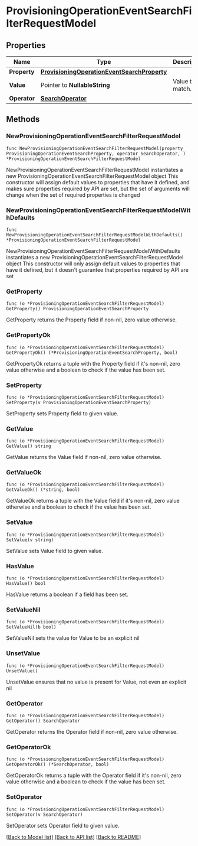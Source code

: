 # ProvisioningOperationEventSearchFilterRequestModel

## Properties

Name | Type | Description | Notes
------------ | ------------- | ------------- | -------------
**Property** | [**ProvisioningOperationEventSearchProperty**](ProvisioningOperationEventSearchProperty.md) |  | 
**Value** | Pointer to **NullableString** | Value to match. | [optional] 
**Operator** | [**SearchOperator**](SearchOperator.md) |  | 

## Methods

### NewProvisioningOperationEventSearchFilterRequestModel

`func NewProvisioningOperationEventSearchFilterRequestModel(property ProvisioningOperationEventSearchProperty, operator SearchOperator, ) *ProvisioningOperationEventSearchFilterRequestModel`

NewProvisioningOperationEventSearchFilterRequestModel instantiates a new ProvisioningOperationEventSearchFilterRequestModel object
This constructor will assign default values to properties that have it defined,
and makes sure properties required by API are set, but the set of arguments
will change when the set of required properties is changed

### NewProvisioningOperationEventSearchFilterRequestModelWithDefaults

`func NewProvisioningOperationEventSearchFilterRequestModelWithDefaults() *ProvisioningOperationEventSearchFilterRequestModel`

NewProvisioningOperationEventSearchFilterRequestModelWithDefaults instantiates a new ProvisioningOperationEventSearchFilterRequestModel object
This constructor will only assign default values to properties that have it defined,
but it doesn't guarantee that properties required by API are set

### GetProperty

`func (o *ProvisioningOperationEventSearchFilterRequestModel) GetProperty() ProvisioningOperationEventSearchProperty`

GetProperty returns the Property field if non-nil, zero value otherwise.

### GetPropertyOk

`func (o *ProvisioningOperationEventSearchFilterRequestModel) GetPropertyOk() (*ProvisioningOperationEventSearchProperty, bool)`

GetPropertyOk returns a tuple with the Property field if it's non-nil, zero value otherwise
and a boolean to check if the value has been set.

### SetProperty

`func (o *ProvisioningOperationEventSearchFilterRequestModel) SetProperty(v ProvisioningOperationEventSearchProperty)`

SetProperty sets Property field to given value.


### GetValue

`func (o *ProvisioningOperationEventSearchFilterRequestModel) GetValue() string`

GetValue returns the Value field if non-nil, zero value otherwise.

### GetValueOk

`func (o *ProvisioningOperationEventSearchFilterRequestModel) GetValueOk() (*string, bool)`

GetValueOk returns a tuple with the Value field if it's non-nil, zero value otherwise
and a boolean to check if the value has been set.

### SetValue

`func (o *ProvisioningOperationEventSearchFilterRequestModel) SetValue(v string)`

SetValue sets Value field to given value.

### HasValue

`func (o *ProvisioningOperationEventSearchFilterRequestModel) HasValue() bool`

HasValue returns a boolean if a field has been set.

### SetValueNil

`func (o *ProvisioningOperationEventSearchFilterRequestModel) SetValueNil(b bool)`

 SetValueNil sets the value for Value to be an explicit nil

### UnsetValue
`func (o *ProvisioningOperationEventSearchFilterRequestModel) UnsetValue()`

UnsetValue ensures that no value is present for Value, not even an explicit nil
### GetOperator

`func (o *ProvisioningOperationEventSearchFilterRequestModel) GetOperator() SearchOperator`

GetOperator returns the Operator field if non-nil, zero value otherwise.

### GetOperatorOk

`func (o *ProvisioningOperationEventSearchFilterRequestModel) GetOperatorOk() (*SearchOperator, bool)`

GetOperatorOk returns a tuple with the Operator field if it's non-nil, zero value otherwise
and a boolean to check if the value has been set.

### SetOperator

`func (o *ProvisioningOperationEventSearchFilterRequestModel) SetOperator(v SearchOperator)`

SetOperator sets Operator field to given value.



[[Back to Model list]](../README.md#documentation-for-models) [[Back to API list]](../README.md#documentation-for-api-endpoints) [[Back to README]](../README.md)


